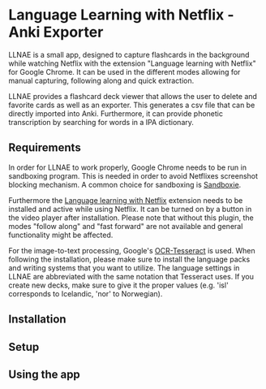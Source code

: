 # Language Learning with Netflix - Anki Exporter
LLNAE is a small app, designed to capture flashcards in the background while watching Netflix with the extension "Language learning with Netflix" for Google Chrome. It can be used in the different modes allowing for manual capturing, following along and quick extraction.

<!-- ![alt text](https://i.ibb.co/GsQJx0C/View.png) ![alt text](https://i.ibb.co/d0NdZVB/rec.png) -->

LLNAE provides a flashcard deck viewer that allows the user to delete and favorite cards as well as an exporter. This generates a csv file that can be directly imported into Anki. Furthermore, it can provide phonetic transcription by searching for words in a IPA dictionary. 



## Requirements
In order for LLNAE to work properly, Google Chrome needs to be run in sandboxing program. This is needed in order to avoid Netflixes screenshot blocking mechanism. A common choice for sandboxing is  [Sandboxie](https://sandboxie-plus.com/downloads/  "Sandboxie").

Furthermore the [Language learning with Netflix](https://chrome.google.com/webstore/detail/language-learning-with-ne/hoombieeljmmljlkjmnheibnpciblicm?hl=en "LLN") extension needs to be installed and active while using Netflix. It can be turned on by a button in the video player after installation. Please note that without this plugin, the modes "follow along" and "fast forward" are not available and general functionality might be affected. 

For the image-to-text processing, Google's [OCR-Tesseract](https://github.com/UB-Mannheim/tesseract/wiki "Tesseract") is used. When following the installation, please make sure to install the language packs and writing systems that you want to utilize. The language settings in LLNAE are abbreviated with the same notation that Tesseract uses. If you create new decks, make sure to give it the proper values (e.g. 'isl' corresponds to Icelandic, 'nor' to Norwegian). 

## Installation

## Setup

## Using the app




